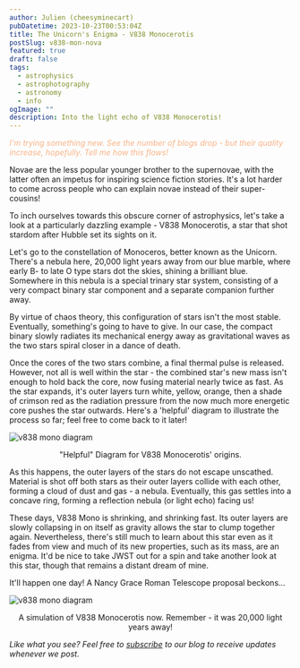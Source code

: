 ```yaml
---
author: Julien (cheesyminecart)
pubDatetime: 2023-10-23T00:53:04Z
title: The Unicorn's Enigma - V838 Monocerotis
postSlug: v838-mon-nova
featured: true
draft: false
tags:
  - astrophysics
  - astrophotography
  - astronomy
  - info
ogImage: ""
description: Into the light echo of V838 Monocerotis!
---
```


<span style="color:rgb(250, 179, 135)"><i>I'm trying something new. See the number of blogs drop - but their quality increase, hopefully. Tell me how this flows!</i></span>

Novae are the less popular younger brother to the supernovae, with the latter often an impetus for inspiring science fiction stories. It's a lot harder to come across people who can explain novae instead of their super-cousins!

To inch ourselves towards this obscure corner of astrophysics, let's take a look at a particularly dazzling example - V838 Monocerotis, a star that shot stardom after Hubble set its sights on it.

Let's go to the constellation of Monoceros, better known as the Unicorn. There's a nebula here, 20,000 light years away from our blue marble, where early B- to late O type stars dot the skies, shining a brilliant blue. Somewhere in this nebula is a special trinary star system, consisting of a very compact binary star component and a separate companion further away.

By virtue of chaos theory, this configuration of stars isn't the most stable. Eventually, something's going to have to give. In our case, the compact binary slowly radiates its mechanical energy away as gravitational waves as the two stars spiral closer in a dance of death.

Once the cores of the two stars combine, a final thermal pulse is released. However, not all is well within the star - the combined star's new mass isn't enough to hold back the core, now fusing material nearly twice as fast. As the star expands, it's outer layers turn white, yellow, orange, then a shade of crimson red as the radiation pressure from the now much more energetic core pushes the star outwards. Here's a 'helpful' diagram to illustrate the process so far; feel free to come back to it later!

![v838 mono diagram](/blog-images/v838_monocerotis_actual_diagram.excalidraw.png)

<figcaption style="text-align: center">"Helpful" Diagram for V838 Monocerotis' origins.</figcaption>

As this happens, the outer layers of the stars do not escape unscathed. Material is shot off both stars as their outer layers collide with each other, forming a cloud of dust and gas - a nebula. Eventually, this gas settles into a concave ring, forming a reflection nebula (or light echo) facing us!

These days, V838 Mono is shrinking, and shrinking fast. Its outer layers are slowly collapsing in on itself as gravity allows the star to clump together again. Nevertheless, there's still much to learn about this star even as it fades from view and much of its new properties, such as its mass, are an enigma. It'd be nice to take JWST out for a spin and take another look at this star, though that remains a distant dream of mine.

It'll happen one day! A Nancy Grace Roman Telescope proposal beckons...

![v838 mono diagram](/blog-images/v838mon_sim.jpeg)

<figcaption style="text-align: center">A simulation of V838 Monocerotis now. Remember - it was 20,000 light years away!</figcaption>

_Like what you see? Feel free to [subscribe](https://thespacer-blog.netlify.app/subscribe/) to our blog to receive updates whenever we post._

